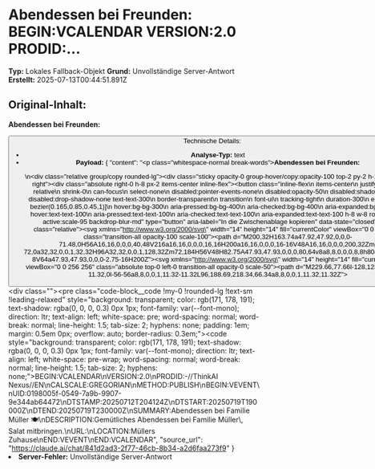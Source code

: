 # Abendessen bei Freunden: BEGIN:VCALENDAR VERSION:2.0 PRODID:...

**Typ:** Lokales Fallback-Objekt
**Grund:** Unvollständige Server-Antwort
**Erstellt:** 2025-07-13T00:44:51.891Z

## Original-Inhalt:

<p class="whitespace-normal break-words"><strong>Abendessen bei Freunden:</strong></p>
<div class="relative group/copy rounded-lg"><div class="sticky opacity-0 group-hover/copy:opacity-100 top-2 py-2 h-12 w-0 float-right"><div class="absolute right-0 h-8 px-2 items-center inline-flex"><button class="inline-flex
  items-center
  justify-center
  relative
  shrink-0
  can-focus
  select-none
  disabled:pointer-events-none
  disabled:opacity-50
  disabled:shadow-none
  disabled:drop-shadow-none text-text-300
          border-transparent
          transition
          font-ui
          tracking-tight
          duration-300
          ease-[cubic-bezier(0.165,0.85,0.45,1)]
          hover:bg-bg-300
          aria-pressed:bg-bg-400
          aria-checked:bg-bg-400
          aria-expanded:bg-bg-400
          hover:text-text-100
          aria-pressed:text-text-100
          aria-checked:text-text-100
          aria-expanded:text-text-100 h-8 w-8 rounded-md active:scale-95 backdrop-blur-md" typ...

## Technische Details:

- **Analyse-Typ:** text
- **Payload:** {
  "content": "<p class=\"whitespace-normal break-words\"><strong>Abendessen bei Freunden:</strong></p>\n<div class=\"relative group/copy rounded-lg\"><div class=\"sticky opacity-0 group-hover/copy:opacity-100 top-2 py-2 h-12 w-0 float-right\"><div class=\"absolute right-0 h-8 px-2 items-center inline-flex\"><button class=\"inline-flex\n  items-center\n  justify-center\n  relative\n  shrink-0\n  can-focus\n  select-none\n  disabled:pointer-events-none\n  disabled:opacity-50\n  disabled:shadow-none\n  disabled:drop-shadow-none text-text-300\n          border-transparent\n          transition\n          font-ui\n          tracking-tight\n          duration-300\n          ease-[cubic-bezier(0.165,0.85,0.45,1)]\n          hover:bg-bg-300\n          aria-pressed:bg-bg-400\n          aria-checked:bg-bg-400\n          aria-expanded:bg-bg-400\n          hover:text-text-100\n          aria-pressed:text-text-100\n          aria-checked:text-text-100\n          aria-expanded:text-text-100 h-8 w-8 rounded-md active:scale-95 backdrop-blur-md\" type=\"button\" aria-label=\"In die Zwischenablage kopieren\" data-state=\"closed\"><div class=\"relative\"><svg xmlns=\"http://www.w3.org/2000/svg\" width=\"14\" height=\"14\" fill=\"currentColor\" viewBox=\"0 0 256 256\" class=\"transition-all opacity-100 scale-100\"><path d=\"M200,32H163.74a47.92,47.92,0,0,0-71.48,0H56A16,16,0,0,0,40,48V216a16,16,0,0,0,16,16H200a16,16,0,0,0,16-16V48A16,16,0,0,0,200,32Zm-72,0a32,32,0,0,1,32,32H96A32,32,0,0,1,128,32Zm72,184H56V48H82.75A47.93,47.93,0,0,0,80,64v8a8,8,0,0,0,8,8h80a8,8,0,0,0,8-8V64a47.93,47.93,0,0,0-2.75-16H200Z\"></path></svg><svg xmlns=\"http://www.w3.org/2000/svg\" width=\"14\" height=\"14\" fill=\"currentColor\" viewBox=\"0 0 256 256\" class=\"absolute top-0 left-0 transition-all opacity-0 scale-50\"><path d=\"M229.66,77.66l-128,128a8,8,0,0,1-11.32,0l-56-56a8,8,0,0,1,11.32-11.32L96,188.69,218.34,66.34a8,8,0,0,1,11.32,11.32Z\"></path></svg></div></button></div></div><div class=\"\"><pre class=\"code-block__code !my-0 !rounded-lg !text-sm !leading-relaxed\" style=\"background: transparent; color: rgb(171, 178, 191); text-shadow: rgba(0, 0, 0, 0.3) 0px 1px; font-family: var(--font-mono); direction: ltr; text-align: left; white-space: pre; word-spacing: normal; word-break: normal; line-height: 1.5; tab-size: 2; hyphens: none; padding: 1em; margin: 0.5em 0px; overflow: auto; border-radius: 0.3em;\"><code style=\"background: transparent; color: rgb(171, 178, 191); text-shadow: rgba(0, 0, 0, 0.3) 0px 1px; font-family: var(--font-mono); direction: ltr; text-align: left; white-space: pre-wrap; word-spacing: normal; word-break: normal; line-height: 1.5; tab-size: 2; hyphens: none;\"><span><span>BEGIN:VCALENDAR\n</span></span><span>VERSION:2.0\n</span><span>PRODID:-//ThinkAI Nexus//EN\n</span><span>CALSCALE:GREGORIAN\n</span><span>METHOD:PUBLISH\n</span><span>BEGIN:VEVENT\n</span><span>UID:0198005f-0549-7a9b-9907-9e344ab64472\n</span><span>DTSTAMP:20250712T204124Z\n</span><span>DTSTART:20250719T190000Z\n</span><span>DTEND:20250719T230000Z\n</span><span>SUMMARY:Abendessen bei Familie Müller 🍽️\n</span><span>DESCRIPTION:Gemütliches Abendessen bei Familie Müller\\, Salat mitbringen.\n</span><span>URL:\n</span><span>LOCATION:Müllers Zuhause\n</span><span>END:VEVENT\n</span><span>END:VCALENDAR</span></code></pre></div></div>",
  "source_url": "https://claude.ai/chat/841d2ad3-2f77-46cb-8b34-a2d6faa273f9"
}
- **Server-Fehler:** Unvollständige Server-Antwort